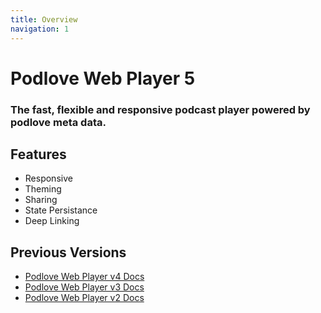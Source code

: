 ```yaml
---
title: Overview
navigation: 1
---
```


# Podlove Web Player 5
### The fast, flexible and responsive podcast player powered by podlove meta data.

<podlove-web-player episode="fixtures/episode.json" config="fixtures/config.json" variant="xl"/>

## Features

- Responsive
- Theming
- Sharing
- State Persistance
- Deep Linking

## Previous Versions

- [Podlove Web Player v4 Docs](//docs.podlove.org/podlove-web-player-v4/)
- [Podlove Web Player v3 Docs](//docs.podlove.org/podlove-web-player-v3/)
- [Podlove Web Player v2 Docs](//docs.podlove.org/podlove-web-player-v3/versions/v2.html)
